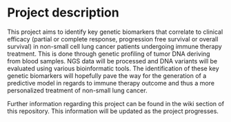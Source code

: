 # Project description

This project aims to identify key genetic biomarkers that correlate to clinical efficacy (partial or complete response, progression free survival or overall survival) in non-small cell lung cancer patients undergoing immune therapy treatment. This is done through genetic profiling of tumor DNA deriving from blood samples. NGS data will be processed and DNA variants will be evaluated using various bioinformatic tools. The identification of these key genetic biomarkers will hopefully pave the way for the generation of a predictive model in regards to immune therapy outcome and thus a more personalized treatment of non-small lung cancer. 

Further information regarding this project can be found in the wiki section of this repository. This information will be updated as the project progresses. 

